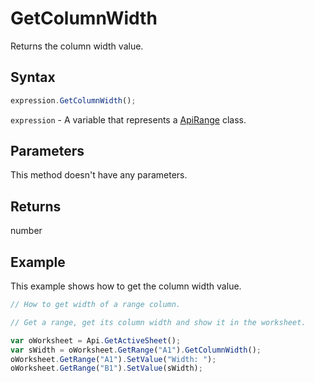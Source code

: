 # GetColumnWidth

Returns the column width value.

## Syntax

```javascript
expression.GetColumnWidth();
```

`expression` - A variable that represents a [ApiRange](../ApiRange.md) class.

## Parameters

This method doesn't have any parameters.

## Returns

number

## Example

This example shows how to get the column width value.

```javascript editor-xlsx
// How to get width of a range column.

// Get a range, get its column width and show it in the worksheet.

var oWorksheet = Api.GetActiveSheet();
var sWidth = oWorksheet.GetRange("A1").GetColumnWidth();
oWorksheet.GetRange("A1").SetValue("Width: ");
oWorksheet.GetRange("B1").SetValue(sWidth);
```
